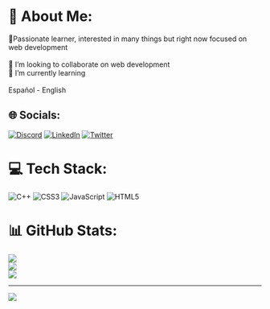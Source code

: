 # 💫 About Me:

🔭Passionate learner, interested in many things but right now focused on web development<br><br>👯 I’m looking to collaborate on web development<br>🌱 I’m currently learning<br><br>Español - English<br>


## 🌐 Socials:

[![Discord](https://img.shields.io/badge/Discord-%237289DA.svg?logo=discord&logoColor=white)](htttps://discord.gg/x) [![LinkedIn](https://img.shields.io/badge/LinkedIn-%230077B5.svg?logo=linkedin&logoColor=white)](https://linkedin.com/in/x) [![Twitter](https://img.shields.io/badge/Twitter-%231DA1F2.svg?logo=Twitter&logoColor=white)](https://twitter.com/x) 


# 💻 Tech Stack:

![C++](https://img.shields.io/badge/c++-%2300599C.svg?style=for-the-badge&logo=c%2B%2B&logoColor=white) ![CSS3](https://img.shields.io/badge/css3-%231572B6.svg?style=for-the-badge&logo=css3&logoColor=white) ![JavaScript](https://img.shields.io/badge/javascript-%23323330.svg?style=for-the-badge&logo=javascript&logoColor=%23F7DF1E) ![HTML5](https://img.shields.io/badge/html5-%23E34F26.svg?style=for-the-badge&logo=html5&logoColor=white)


# 📊 GitHub Stats:

![](https://github-readme-stats.vercel.app/api?username=Bitlaw&theme=tokyonight&hide_border=false&include_all_commits=false&count_private=false)<br/>
![](https://github-readme-streak-stats.herokuapp.com/?user=Bitlaw&theme=tokyonight&hide_border=false)<br/>
![](https://github-readme-stats.vercel.app/api/top-langs/?username=Bitlaw&theme=tokyonight&hide_border=false&include_all_commits=false&count_private=false&layout=compact)

---
[![](https://visitcount.itsvg.in/api?id=Bitbee&icon=0&color=0)](https://visitcount.itsvg.in)


